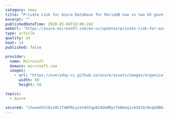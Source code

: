 ```yaml
---
category: news
title: "Private Link for Azure Database for MariaDB now in two US government regions"
excerpt: ""
publishedDateTime: 2020-05-04T18:00:26Z
webUrl: "https://azure.microsoft.com/en-us/updates/private-link-for-azure-database-for-mariadb-in-usgov/"
type: article
quality: 14
heat: 14
published: false

provider:
  name: Microsoft
  domain: microsoft.com
  images:
    - url: "https://everyday-cc.github.io/azure/assets/images/organizations/microsoft.com-50x50.jpg"
      width: 50
      height: 50

topics:
  - Azure

secured: "iYwxeUYol61iHC2T4NfRLa/etASFqp824Ob0MyrfkN4aqJ/m3X1O/HvqbOB6rFskWxZpAjsETg9JpH6ANe/VeezMP3C3h0vVgJULa+KLJ0r1MUzPKjTlj5Zbor68uIUjZVzhre99rh8lB587DB/EA5a1qrahtlEl57ODjjW/Ci8l4uN7RoNou7QZo7U3kud1tBmaQTOxiNelvPVdbl0s1zLkh4St0/IjrFFxRovtuMqDAUdGtWTiWhHsn+0DW1XnyQ7L7aeX/i0KiaSNqpILh6qd9g1aLposl7Ihz7S4i8x7qRqU5CPCtIHCZEHVMPK6jNO7Qo8PRguCBb0aCXr7aA==;PHvWKp01m7FRADDlVxd/Kw=="
---
```


